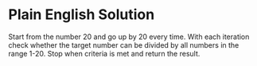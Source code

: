 # Plain English Solution

Start from the number 20 and go up by 20 every time.
With each iteration check whether the target number can be divided by all numbers in the range 1-20.
Stop when criteria is met and return the result.
